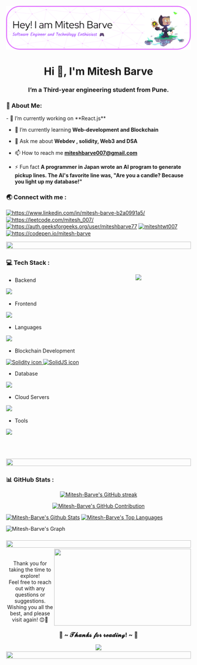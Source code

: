 ![Header](./github-header-image.png)
<h1 align="center">Hi 👋, I'm Mitesh Barve</h1>
<!-- -->
<h3 align="center">I’m a Third-year engineering student from Pune.</h3>

 <h3 align="left">💫 About Me:</h3>
- 🔭 I’m currently working on **React.js**

- 🌱 I’m currently learning **Web-development and Blockchain**

- 💬 Ask me about **Webdev , solidity, Web3 and DSA**

- 📫 How to reach me **miteshbarve007@gmail.com**

- ⚡ Fun fact **A programmer in Japan wrote an AI program to generate pickup lines. The AI's favorite line was, "Are you a candle? Because you light up my database!"**

<h3 align="left"> 🌏 Connect with me :</h3>

<p align="left">
<a href="https://linkedin.com/in/https://www.linkedin.com/in/mitesh-barve-b2a0991a5/" target="blank"><img align="center" src="https://raw.githubusercontent.com/rahuldkjain/github-profile-readme-generator/master/src/images/icons/Social/linked-in-alt.svg" alt="https://www.linkedin.com/in/mitesh-barve-b2a0991a5/" height="30" width="40" /></a>
<a href="https://www.leetcode.com/https://leetcode.com/mitesh_007/" target="blank"><img align="center" src="https://raw.githubusercontent.com/rahuldkjain/github-profile-readme-generator/master/src/images/icons/Social/leet-code.svg" alt="https://leetcode.com/mitesh_007/" height="30" width="40" /></a>  
<a href="https://auth.geeksforgeeks.org/user/https://auth.geeksforgeeks.org/user/miteshbarve77" target="blank"><img align="center" src="https://raw.githubusercontent.com/rahuldkjain/github-profile-readme-generator/master/src/images/icons/Social/geeks-for-geeks.svg" alt="https://auth.geeksforgeeks.org/user/miteshbarve77" height="30" width="40" /></a>
<a href="https://twitter.com/miteshtwt007" target="blank"><img align="center" src="https://raw.githubusercontent.com/rahuldkjain/github-profile-readme-generator/master/src/images/icons/Social/twitter.svg" alt="miteshtwt007" height="30" width="40" /></a>
<a href="https://codepen.io/https://codepen.io/mitesh-barve" target="blank"><img align="center" src="https://raw.githubusercontent.com/rahuldkjain/github-profile-readme-generator/master/src/images/icons/Social/codepen.svg" alt="https://codepen.io/mitesh-barve" height="30" width="40" /></a>
</p>

<img src="https://i.imgur.com/dBaSKWF.gif" height="20" width="100%">


 <h3 align="left">💻 Tech Stack :</h3>
 <img src="https://github.com/innng/innng/assets/26755058/5e0ce0fb-c544-4f8c-a307-5849165746d0" width="30%" align="right" />
<!--  <img align="right" height="150" src="https://i.imgflip.com/65efzo.gif" /> -->

###

<div align="left">
 
 - Backend
<p align="left">
  <a href="https://skillicons.dev">
    <img src="https://skillicons.dev/icons?i=php,laravel,java,nodejs,py,spring,flask,fastapi,express,nestjs" />
  </a>
</p>

- Frontend
<p align="left">
  <a href="https://skillicons.dev">
    <img src="https://skillicons.dev/icons?i=ts,js,react,nextjs,redux,tailwind,materialui" />
  </a>
</p>

- Languages
<p align="left">
  <a href="https://skillicons.dev">
    <img src="https://skillicons.dev/icons?i=c,cpp,python,java,js,ts,cs" />
  </a>
</p>


- Blockchain Development
<p align="left">
  <a href="https://skillicons.dev">
    <img src="https://skillicons.dev/icons?i=solidity" alt="Solidity icon" />
    <img src="https://skillicons.dev/icons?i=solidjs" alt="SolidJS icon" />
  </a>
</p>



- Database
<p align="left">
  <a href="https://skillicons.dev">
    <img src="https://skillicons.dev/icons?i=mongodb,mysql,postgresql" />
  </a>
</p>

- Cloud Servers
<p align="left">
  <a href="https://skillicons.dev">
    <img src="https://skillicons.dev/icons?i=azure,aws,gcp,firebase,cloudflare" />
  </a>
</p>

- Tools
<p align="left">
  <a href="https://skillicons.dev">
    <img src="https://skillicons.dev/icons?i=git,github,docker,figma,xd,idea,vscode,postman,linux" />
  </a>
</p>
</div>

<br></br>

<img src="https://i.imgur.com/dBaSKWF.gif" height="20" width="100%">

###

 <h3 align="left">📊 GitHub Stats :</h3>
 
<p align="center">
  <a href="https://github.com/Mitesh-Barve">
    <img src="https://github-readme-streak-stats.herokuapp.com/?user=Mitesh-Barve&theme=radical&border=7F3FBF&background=0D1117" alt="Mitesh-Barve's GitHub streak"/>
  </a>
</p>

<p align="center">
  <a href="https://github.com/Mitesh-Barve">
    <img src="https://github-profile-summary-cards.vercel.app/api/cards/profile-details?username=Mitesh-Barve&theme=radical" alt="Mitesh-Barve's GitHub Contribution"/>
  </a>
</p>

<a> 
    <a href="https://github.com/Mitesh-Barve"><img alt="Mitesh-Barve's Github Stats" src="https://denvercoder1-github-readme-stats.vercel.app/api?username=Mitesh-Barve&show_icons=true&count_private=true&theme=react&border_color=7F3FBF&bg_color=0D1117&title_color=F85D7F&icon_color=F8D866" height="192px" width="49.5%"/></a>
  <a href="https://github.com/Mitesh-Barve"><img alt="Mitesh-Barve's Top Languages" src="https://denvercoder1-github-readme-stats.vercel.app/api/top-langs/?username=Mitesh-Barve&langs_count=8&layout=compact&theme=react&border_color=7F3FBF&bg_color=0D1117&title_color=F85D7F&icon_color=F8D866" height="192px" width="49.5%"/></a>
  <br/>
</a>

![Mitesh-Barve's Graph](https://github-readme-activity-graph.vercel.app/graph?username=Mitesh-Barve&custom_title=Mitesh-Barve's%20GitHub%20Activity%20Graph&bg_color=0D1117&color=7F3FBF&line=7F3FBF&point=7F3FBF&area_color=FFFFFF&title_color=FFFFFF&area=true)




###

<img src="https://i.imgur.com/dBaSKWF.gif" height="20" width="100%">


<div align="center">
    <img src="https://i.imgur.com/KXx0cCx.gif" align="right" width="373.5px" height="208.5px">
</div>
<br>
<p align="center">Thank you for taking the time to explore! <br>
Feel free to reach out with any questions or suggestions. Wishing you all the best, and please visit again! 😊🌟</p>
<h3 align="center">💖 ~ 𝓣𝓱𝓪𝓷𝓴𝓼 𝓯𝓸𝓻 𝓻𝓮𝓪𝓭𝓲𝓷𝓰! ~ 💖</h3>


<div align="center">
 <img src="https://raw.githubusercontent.com/innng/innng/master/assets/kyubey.gif" height="40" />
</div>



<img src="https://i.imgur.com/dBaSKWF.gif" height="20" width="100%">




































